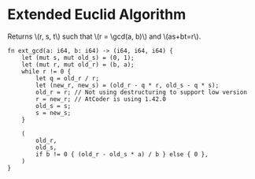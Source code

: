 # Extended Euclid Algorithm
Returns \\(r, s, t\\) such that \\(r = \gcd(a, b)\\) and \\(as+bt=r\\).
```rust,noplayground
fn ext_gcd(a: i64, b: i64) -> (i64, i64, i64) {
    let (mut s, mut old_s) = (0, 1);
    let (mut r, mut old_r) = (b, a);
    while r != 0 {
        let q = old_r / r;
        let (new_r, new_s) = (old_r - q * r, old_s - q * s);
        old_r = r; // Not using destructuring to support low version
        r = new_r; // AtCoder is using 1.42.0
        old_s = s;
        s = new_s;
    }

    (
        old_r,
        old_s,
        if b != 0 { (old_r - old_s * a) / b } else { 0 },
    )
}
```


